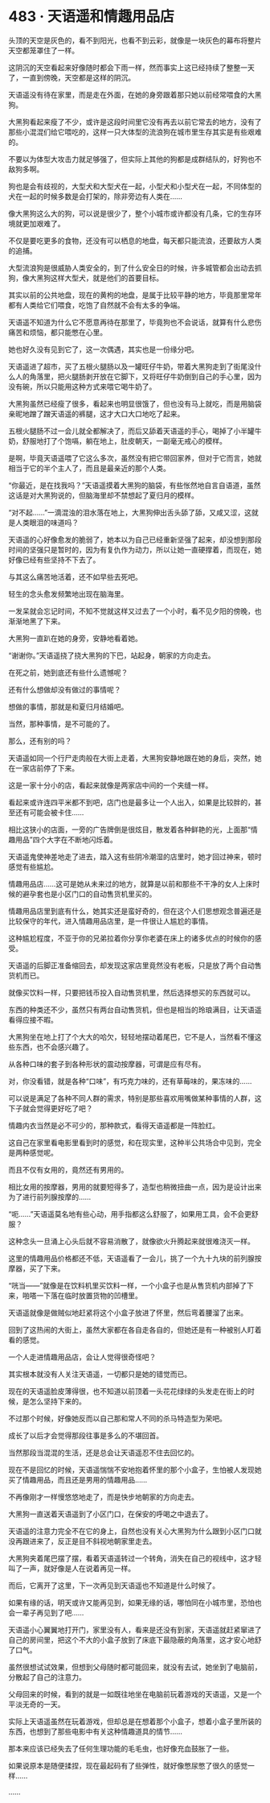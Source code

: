 # 483 · 天语遥和情趣用品店

头顶的天空是灰色的，看不到阳光，也看不到云彩，就像是一块灰色的幕布将整片天空都笼罩住了一样。

这阴沉的天空看起来好像随时都会下雨一样，然而事实上这已经持续了整整一天了，一直到傍晚，天空都是这样的阴沉。

天语遥没有待在家里，而是走在外面，在她的身旁跟着那只她以前经常喂食的大黑狗。

大黑狗看起来瘦了不少，或许是这段时间里它没有再去以前它常去的地方，没有了那些小混混们给它喂吃的，这样一只大体型的流浪狗在城市里生存其实是有些艰难的。

不要以为体型大攻击力就足够强了，但实际上其他的狗都是成群结队的，好狗也不敌狗多啊。

狗也是会有歧视的，大型犬和大型犬在一起，小型犬和小型犬在一起，不同体型的犬在一起的时候多数是会打架的，除非旁边有人类在……

像大黑狗这么大的狗，可以说是很少了，整个小城市或许都没有几条，它的生存环境就更加艰难了。

不仅是要吃更多的食物，还没有可以栖息的地盘，每天都只能流浪，还要敌方人类的追捕。

大型流浪狗是很威胁人类安全的，到了什么安全日的时候，许多城管都会出动去抓狗，像大黑狗这样大型犬，就是他们的首要目标。

其实以前的公共地盘，现在的黄枸的地盘，是属于比较平静的地方，毕竟那里常年都有人类给它们喂食，吃饱了自然就不会有太多的争端。

天语遥不知道为什么它不愿意再待在那里了，毕竟狗也不会说话，就算有什么悲伤痛苦和烦恼，都只能憋在心里。

她也好久没有见到它了，这一次偶遇，其实也是一份缘分吧。

天语遥进了超市，买了五根火腿肠以及一罐旺仔牛奶，带着大黑狗走到了街尾没什么人的角落里，把火腿肠剥开放在它脚下，又将旺仔牛奶倒到自己的手心里，因为没有碗，所以只能用这种方式来喂它喝牛奶了。

大黑狗虽然已经瘦了很多，看起来也明显很饿了，但也没有马上就吃，而是用脑袋亲昵地蹭了蹭天语遥的裤腿，这才大口大口地吃了起来。

五根火腿肠不过一会儿就全都解决了，而后又舔着天语遥的手心，喝掉了小半罐牛奶，舒服地打了个饱嗝，躺在地上，肚皮朝天，一副毫无戒心的模样。

是啊，毕竟天语遥喂了它这么多次，虽然没有把它带回家养，但对于它而言，她就相当于它的半个主人了，而且是最亲近的那个人类。

“你最近，是在找我吗？”天语遥摸着大黑狗的脑袋，有些怅然地自言自语道，虽然这话是对大黑狗说的，但脑海里却不禁想起了夏归月的模样。

“对不起……”一滴混浊的泪水落在地上，大黑狗伸出舌头舔了舔，又咸又涩，这就是人类眼泪的味道吗？

天语遥的心好像愈发的脆弱了，她本以为自己已经重新坚强了起来，却没想到那段时间的坚强只是暂时的，因为有复仇作为动力，所以让她一直硬撑着，而现在，她好像已经有些坚持不下去了。

与其这么痛苦地活着，还不如早些去死吧。

轻生的念头愈发频繁地出现在脑海里。

一发呆就会忘记时间，不知不觉就这样又过去了一个小时，看不见夕阳的傍晚，也渐渐地黑了下来。

大黑狗一直趴在她的身旁，安静地看着她。

“谢谢你。”天语遥挠了挠大黑狗的下巴，站起身，朝家的方向走去。

在死之前，她到底还有些什么遗憾呢？

还有什么想做却没有做过的事情呢？

想做的事情，那就是和夏归月结婚吧。

当然，那种事情，是不可能的了。

那么，还有别的吗？

天语遥如同一个行尸走肉般在大街上走着，大黑狗安静地跟在她的身后，突然，她在一家店前停了下来。

这是一家十分小的店，看起来就像是两家店中间的一个夹缝一样。

看起来或许连四平米都不到吧，店门也是最多让一个人出入，如果是比较胖的，甚至还有可能会被卡住……

相比这狭小的店面，一旁的广告牌倒是很炫目，散发着各种鲜艳的光，上面那“情趣用品”四个大字在不断地闪烁着。

天语遥鬼使神差地走了进去，踏入这有些阴冷潮湿的店里时，她才回过神来，顿时感觉有些尴尬。

情趣用品店……这可是她从未来过的地方，就算是以前和那些不干净的女人上床时候的避孕套也是小区门口的自动售货机里买的。

情趣用品店里到底有什么，她其实还是蛮好奇的，但在这个人们思想观念普遍还是比较保守的年代，进入情趣用品店里，是一件很让人尴尬的事情。

这种尴尬程度，不亚于你的兄弟拉着你分享你老婆在床上的诸多优点的时候你的感受。

天语遥的后脚正准备缩回去，却发现这家店里竟然没有老板，只是放了两个自动售货机而已。

就像买饮料一样，只要把钱币投入自动售货机里，然后选择想买的东西就可以。

东西的种类还不少，虽然只有两台自动售货机，但也是相当的玲琅满目，让天语遥看得应接不暇。

大黑狗坐在地上打了个大大的哈欠，轻轻地摆动着尾巴，它不是人，当然看不懂这些东西，也不会感兴趣了。

从各种口味的套子到各种形状的震动按摩器，可谓是应有尽有。

对，你没看错，就是各种“口味”，有巧克力味的，还有草莓味的，果冻味的……

可以说是满足了各种不同人群的需求，特别是那些喜欢用嘴做某种事情的人群，这下子就会觉得更好吃了吧？

情趣内衣当然是必不可少的，那种款式，看得天语遥都是一阵脸红。

这自己在家里看电影里看到时的感觉，和在现实里，这种半公共场合中见到，完全是两种感觉呢。

而且不仅有女用的，竟然还有男用的。

相比女用的按摩器，男用的就要短得多了，造型也稍微扭曲一点，因为是设计出来为了进行前列腺按摩的……

“呃……”天语遥莫名地有些心动，用手指都这么舒服了，如果用工具，会不会更舒服？

这种念头一旦涌上心头后就不容易消散了，就像欲火升腾起来就很难浇灭一样。

这里的情趣用品价格都还不低，天语遥看了一会儿，挑了一个九十九块的前列腺按摩器，买了下来。

“咣当——”就像是在饮料机里买饮料一样，一个小盒子也是从售货机内部掉了下来，啪嗒一下落在临时放置货物的凹槽里。

天语遥就像是做贼似地赶紧将这个小盒子放进了怀里，然后弯着腰溜了出来。

回到了这热闹的大街上，虽然大家都在各自走各自的，但她还是有一种被别人盯着看的感觉。

一个人走进情趣用品店，会让人觉得很奇怪吧？

其实根本就没有人关注天语遥，一切都只是她的错觉而已。

现在的天语遥脸皮薄得很，也不知道以前顶着一头花花绿绿的头发走在街上的时候，是怎么坚持下来的。

不过那个时候，好像她反而以自己那和常人不同的杀马特造型为荣吧。

成长了以后才会觉得那段往事是多么的不堪回首。

当然那段当混混的生活，还是总会让天语遥忍不住去回忆的。

现在不是回忆的时候，天语遥惴惴不安地抱着怀里的那个小盒子，生怕被人发现她买了情趣用品，而且还是男用的情趣用品……

不再像刚才一样慢悠悠地走了，而是快步地朝家的方向走去。

大黑狗一直送着天语遥到了小区门口，在保安的呼喝之中退去了。

天语遥的注意力完全不在它的身上，自然也没有关心大黑狗为什么跟到小区门口就没再跟进来了，反正是目不斜视地朝家里走去。

大黑狗夹着尾巴摆了摆，看着天语遥转过一个转角，消失在自己的视线中，这才轻叫了一声，就好像是人在说着再见一样。

而后，它离开了这里，下一次再见到天语遥也不知道是什么时候了。

如果有缘的话，明天或许又能再见到，如果无缘的话，哪怕同在小城市里，恐怕也会一辈子再见到了吧……

天语遥小心翼翼地打开门，家里没有人，看来是还没有到家，天语遥就赶紧窜进了自己的房间里，把这个不大的小盒子放到了床底下最隐蔽的角落里，这才安心地舒了口气。

虽然很想试试效果，但想到父母随时都可能回来，就没有去试，她坐到了电脑前，分散起了自己的注意力。

父母回来的时候，看到的就是一如既往地坐在电脑前玩着游戏的天语遥，又是一个平淡无奇的一天。

实际上天语遥虽然在玩着游戏，但却总是在想着那个小盒子，想着小盒子里所装的东西，也想到了那些电影中有关这种情趣道具的情节……

那本来应该已经失去了任何生理功能的毛毛虫，也好像充血鼓胀了一些。

如果说原本是随便揉捏，现在最起码有了些弹性，就好像憋尿憋了很久的感觉一样……

……
